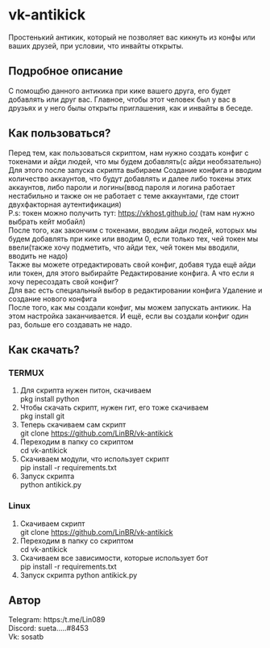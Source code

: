 # vk-antikick
Простенький антикик, который не позволяет вас кикнуть из конфы или ваших друзей, при условии, что инвайты открыты.

## Подробное описание
С помощбю данного антикика при кике вашего друга, его будет добавлять или друг вас. Главное, чтобы этот человек был у вас в друзьях и у него былы открыты приглашения, как и инвайты в беседе.

## Как пользоваться?
Перед тем, как пользоваться скриптом, нам нужно создать конфиг с токенами и айди людей, что мы будем добавлять(с айди необязательно)  
Для этого после запуска скрипта выбираем Создание конфига и вводим количество аккаунтов, что будут добавлять и далее либо токены этих аккаунтов, либо пароли и логины(ввод пароля и логина работает нестабильно и также он не работает с теме аккаунтами, где стоит двухфакторная аутентификация)  
P.s: токен можно получить тут: https://vkhost.github.io/ (там нам нужно выбрать кейт мобайл)  
После того, как закончим с токенами, вводим айди людей, которых мы будем добавлять при кике или вводим 0, если только тех, чей токен мы ввели(также хочу подметить, что айди тех, чей токен мы вводили, вводить не надо)  
Также вы можете отредактировать свой конфиг, добавя туда ещё айди или токен, для этого выбирайте Редактирование конфига.
А что если я хочу пересоздать свой конфиг?  
Для вас есть специальный выбор в редактировании конфига Удаление и создание нового конфига  
После того, как мы создали конфиг, мы можем запускать антикик. На этом настройка заканчивается. И ещё, если вы создали конфиг один раз, больше его создавать не надо.

## Как скачать?
### TERMUX
1. Для скрипта нужен питон, скачиваем  
pkg install python 
2. Чтобы скачать скрипт, нужен гит, его тоже скачиваем  
pkg install git
3. Теперь скачиваем сам скрипт  
git clone https://github.com/LinBR/vk-antikick
4. Переходим в папку со скриптом  
cd vk-antikick
5. Скачиваем модули, что использует скрипт  
 pip install -r requirements.txt
6. Запуск скрипта  
python antikick.py
### Linux
1. Скачиваем скрипт  
git clone https://github.com/LinBR/vk-antikick
2. Переходим в папку со скриптом  
cd vk-antikick
3. Скачиваем все зависимости, которые использует бот  
 pip install -r requirements.txt
4. Запуск скрипта
python antikick.py
## Автор
Telegram: https:/t.me/Lin089  
Discord: sueta.....#8453  
Vk: sosatb
